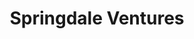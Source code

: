 ---
layout: firm_page
title: "Springdale Ventures"
id: "springdaleventures.com"
permalink: "/springdaleventuresspringdaleventures.com/"
website: "https://www.springdaleventures.com"
offices: "Austin (United States)"
investment_stages: "Seed, Series A"
portfolio_companies: ""
portfolio_link: ""
investment_markets: "Food & Beverage, Health and Wellness, Beauty, Sports & Fitness, Accessible Luxury, Pet"
founded_year: "2019"
description: "Springdale Ventures partners with visionary founders to accelerate the growth of transformative consumer brands. They invest in founder-led, mission-driven brands with loyal customers and aggressive growth, focusing on branded consumer products."
linkedin: "https://www.linkedin.com/company/springdale-ventures/"
twitter: "https://twitter.com/Springdale_V"
instagram: "https://www.instagram.com/springdaleventures/"
team_page: "https://www.springdaleventures.com/team/"
investor_type: "Venture Capital"
crunchbase: "https://www.crunchbase.com/organization/springdale-ventures"
pitchbook: "https://pitchbook.com/profiles/investor/266120-02"

# SEO Optimization
meta_title: "Springdale Ventures - VC Firm - projectstartups.com"
meta_description: "Springdale Ventures, Springdale Ventures partners with visionary founders to accelerate the growth of transformative consumer brands. They invest in founder-led, mission-d..."
meta_keywords: "Springdale Ventures, Food & Beverage, Health and Wellness, Beauty, Sports & Fitness, Accessible Luxury, Pet, VC firm, venture capital, startup investor, projectstartups.com"
canonical_url: "https://vc.projectstartups.com/springdaleventuresspringdaleventures.com/"
---
